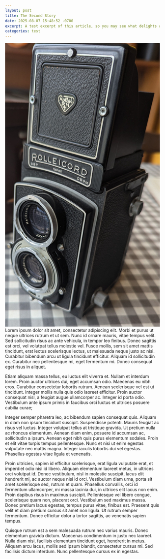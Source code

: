 ```yaml
---
layout: post
title: The Second Story
date: 2025-08-07 15:48:52 -0700
excerpt: A test excerpt of this article, so you may see what delights are to come.
categories: test
---
```

![Rolleicord camera](/assets/images/rollei.jpg)
Lorem ipsum dolor sit amet, consectetur adipiscing elit. Morbi et purus ut neque ultrices rutrum et ut sem. Nunc id ornare mauris, vitae tempus velit. Sed sollicitudin risus ac ante vehicula, in tempor leo finibus. Donec sagittis est orci, vel volutpat tellus molestie vel. Fusce mollis, sem sit amet mattis tincidunt, erat lectus scelerisque lectus, ut malesuada neque justo ac nisi. Curabitur bibendum arcu ut ligula tincidunt efficitur. Aliquam id sollicitudin ex. Curabitur nec pellentesque mi, eget fermentum mi. Donec consequat eget risus in aliquet.

Etiam aliquam massa tellus, eu luctus elit viverra et. Nullam et interdum lorem. Proin auctor ultrices dui, eget accumsan odio. Maecenas eu nibh eros. Curabitur consectetur lobortis rutrum. Aenean scelerisque vel est ut tincidunt. Integer mollis nulla quis odio laoreet efficitur. Proin auctor consequat nisl, a feugiat augue ullamcorper ac. Integer id porta odio. Vestibulum ante ipsum primis in faucibus orci luctus et ultrices posuere cubilia curae;

Integer semper pharetra leo, ac bibendum sapien consequat quis. Aliquam in diam non ipsum tincidunt suscipit. Suspendisse potenti. Mauris feugiat ac risus vel luctus. Integer volutpat tellus at tristique gravida. Ut pretium nulla ac rhoncus elementum. Aenean diam enim, posuere id accumsan ac, sollicitudin a ipsum. Aenean eget nibh quis purus elementum sodales. Proin et elit vitae turpis tempus pellentesque. Nunc et nisi ut enim egestas vulputate nec mattis magna. Integer iaculis lobortis dui vel egestas. Phasellus egestas vitae ligula et venenatis.

Proin ultricies, sapien id efficitur scelerisque, erat ligula vulputate erat, et imperdiet odio nisi id libero. Aliquam elementum laoreet metus, in ultrices orci volutpat id. Donec vestibulum, nisl in molestie suscipit, lacus elit hendrerit mi, ac auctor neque nisi id orci. Vestibulum diam urna, porta sit amet scelerisque sed, rutrum et quam. Phasellus convallis, orci id fermentum ullamcorper, mi massa lacinia dui, in ultrices elit lacus non enim. Proin dapibus risus in maximus suscipit. Pellentesque vel libero congue, scelerisque quam non, placerat orci. Vestibulum sed maximus massa. Donec pretium lacus egestas, tempus purus vitae, finibus est. Praesent quis velit et diam pretium cursus sit amet non ligula. Ut rutrum semper fermentum. Donec efficitur dolor a tortor sagittis, ac venenatis sapien tempus.

Quisque rutrum est a sem malesuada rutrum nec varius mauris. Donec elementum gravida dictum. Maecenas condimentum in justo nec laoreet. Nulla diam nisi, facilisis elementum tincidunt eget, hendrerit in metus. Aliquam arcu lacus, mollis sed ipsum blandit, consectetur cursus mi. Sed facilisis dictum interdum. Nunc pellentesque cursus ex in egestas.
